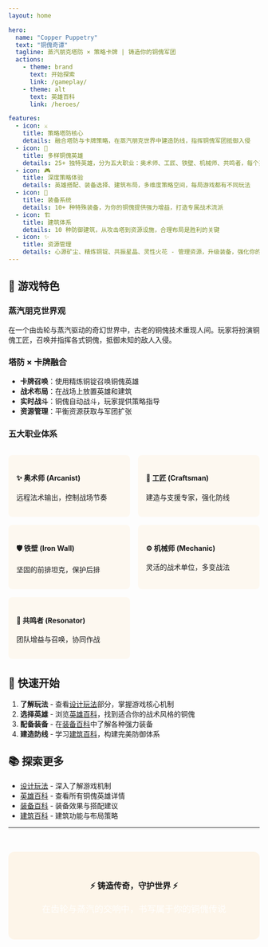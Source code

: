 ```yaml
---
layout: home

hero:
  name: "Copper Puppetry"
  text: "铜傀奇谭"
  tagline: 蒸汽朋克塔防 × 策略卡牌 | 铸造你的铜傀军团
  actions:
    - theme: brand
      text: 开始探索
      link: /gameplay/
    - theme: alt
      text: 英雄百科
      link: /heroes/

features:
  - icon: ⚔️
    title: 策略塔防核心
    details: 融合塔防与卡牌策略，在蒸汽朋克世界中建造防线，指挥铜傀军团抵御入侵
  - icon: 🤖
    title: 多样铜傀英雄
    details: 25+ 独特英雄，分为五大职业：奥术师、工匠、铁壁、机械师、共鸣者，每个英雄都有独特技能与战术定位
  - icon: 🎮
    title: 深度策略体验
    details: 英雄搭配、装备选择、建筑布局，多维度策略空间，每局游戏都有不同玩法
  - icon: 🔧
    title: 装备系统
    details: 10+ 种特殊装备，为你的铜傀提供强力增益，打造专属战术流派
  - icon: 🏗️
    title: 建筑体系
    details: 10 种防御建筑，从攻击塔到资源设施，合理布局是胜利的关键
  - icon: ✨
    title: 资源管理
    details: 心源矿尘、精炼铜锭、共振星晶、灵性火花 - 管理资源，升级装备，强化你的军团
---
```


## 🎯 游戏特色

### 蒸汽朋克世界观
在一个由齿轮与蒸汽驱动的奇幻世界中，古老的铜傀技术重现人间。玩家将扮演铜傀工匠，召唤并指挥各式铜傀，抵御未知的敌人入侵。

### 塔防 × 卡牌融合
- **卡牌召唤**：使用精炼铜锭召唤铜傀英雄
- **战术布局**：在战场上放置英雄和建筑
- **实时战斗**：铜傀自动战斗，玩家提供策略指导
- **资源管理**：平衡资源获取与军团扩张

### 五大职业体系

<div style="display: grid; grid-template-columns: repeat(auto-fit, minmax(200px, 1fr)); gap: 1rem; margin: 2rem 0;">
  <div style="border: 1px solid var(--vp-c-brand-1); padding: 1rem; border-radius: 8px; background: rgba(245, 158, 11, 0.05);">
    <h4>✨ 奥术师 (Arcanist)</h4>
    <p>远程法术输出，控制战场节奏</p>
  </div>
  <div style="border: 1px solid var(--vp-c-brand-1); padding: 1rem; border-radius: 8px; background: rgba(245, 158, 11, 0.05);">
    <h4>🔨 工匠 (Craftsman)</h4>
    <p>建造与支援专家，强化防线</p>
  </div>
  <div style="border: 1px solid var(--vp-c-brand-1); padding: 1rem; border-radius: 8px; background: rgba(245, 158, 11, 0.05);">
    <h4>🛡️ 铁壁 (Iron Wall)</h4>
    <p>坚固的前排坦克，保护后排</p>
  </div>
  <div style="border: 1px solid var(--vp-c-brand-1); padding: 1rem; border-radius: 8px; background: rgba(245, 158, 11, 0.05);">
    <h4>⚙️ 机械师 (Mechanic)</h4>
    <p>灵活的战术单位，多变战法</p>
  </div>
  <div style="border: 1px solid var(--vp-c-brand-1); padding: 1rem; border-radius: 8px; background: rgba(245, 158, 11, 0.05);">
    <h4>🎵 共鸣者 (Resonator)</h4>
    <p>团队增益与召唤，协同作战</p>
  </div>
</div>

## 🚀 快速开始

1. **了解玩法** - 查看[设计玩法](/gameplay/)部分，掌握游戏核心机制
2. **选择英雄** - 浏览[英雄百科](/heroes/)，找到适合你的战术风格的铜傀
3. **配备装备** - 在[装备百科](/equipment/)中了解各种强力装备
4. **建造防线** - 学习[建筑百科](/structures/)，构建完美防御体系

## 📚 探索更多

- [设计玩法](/gameplay/) - 深入了解游戏机制
- [英雄百科](/heroes/) - 查看所有铜傀英雄详情
- [装备百科](/equipment/) - 装备效果与搭配建议
- [建筑百科](/structures/) - 建筑功能与布局策略

---

<div style="text-align: center; margin: 3rem 0; padding: 2rem; border: 2px solid var(--vp-c-brand-1); border-radius: 12px; background: rgba(245, 158, 11, 0.08);">
  <h3 style="color: var(--vp-c-brand-1); margin-bottom: 1rem;">⚡ 铸造传奇，守护世界 ⚡</h3>
  <p style="font-size: 1.1rem; color: rgba(255, 255, 255, 0.9);">在齿轮与蒸汽的交响中，书写属于你的铜傀传说</p>
</div>

